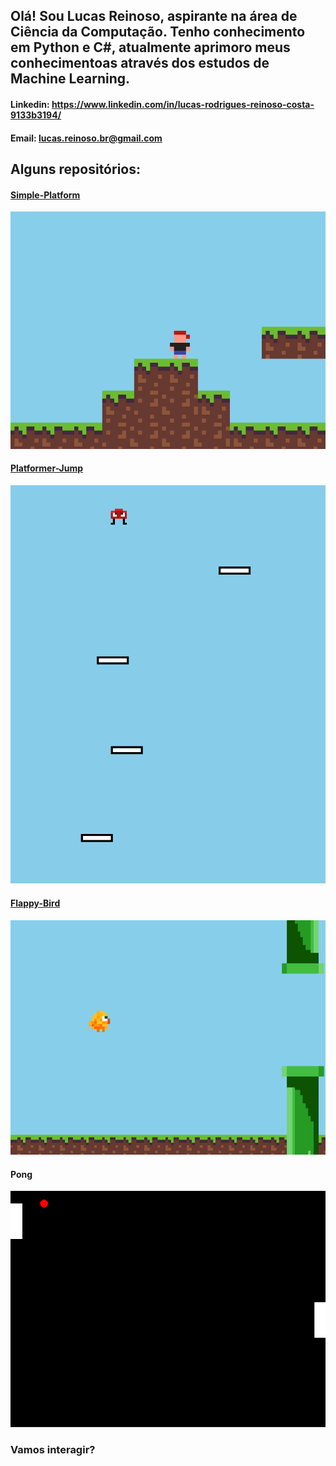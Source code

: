 ## Olá! Sou Lucas Reinoso, aspirante na área de Ciência da Computação. Tenho conhecimento em Python e C#, atualmente aprimoro meus conhecimentoas através dos estudos de Machine Learning.

#### Linkedin: https://www.linkedin.com/in/lucas-rodrigues-reinoso-costa-9133b3194/

#### Email: lucas.reinoso.br@gmail.com

## Alguns repositórios:
#### [Simple-Platform](https://github.com/EuReinoso/Simple-Platform)
![Simple-Platform](https://github.com/EuReinoso/EuReinoso/blob/main/My_platform.gif)

#### [Platformer-Jump](https://github.com/EuReinoso/Platformer-Jump)
![Platformer-Jump](https://github.com/EuReinoso/EuReinoso/blob/main/Jump%20Plat.gif)

#### [Flappy-Bird](https://github.com/EuReinoso/FlappyBird)
![Flappy](https://github.com/EuReinoso/EuReinoso/blob/main/Flappy.gif)

#### Pong
![Pong](https://github.com/EuReinoso/EuReinoso/blob/main/Pong.gif)

### Vamos interagir?
